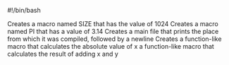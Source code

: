 #!/bin/bash

Creates a macro named SIZE that has the value of 1024
Creates a macro named PI that has a value of 3.14
Creates a main file that prints the place from which it was compiled, followed by a newline
Creates a function-like macro that calculates the absolute value of x
a function-like macro that calculates the result of adding x and y
